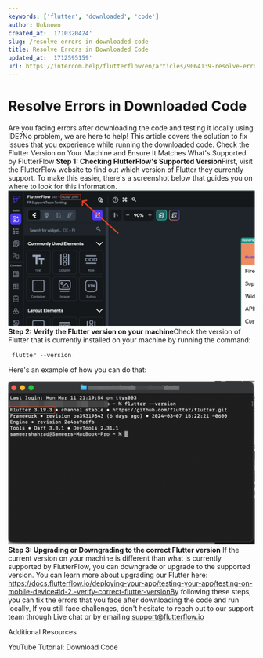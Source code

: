 ```yaml
---
keywords: ['flutter', 'downloaded', 'code']
author: Unknown
created_at: '1710320424'
slug: /resolve-errors-in-downloaded-code
title: Resolve Errors in Downloaded Code
updated_at: '1712595159'
url: https://intercom.help/flutterflow/en/articles/9064139-resolve-errors-in-downloaded-code
---
```

# Resolve Errors in Downloaded Code

Are you facing errors after downloading the code and testing it locally using IDE?No problem, we are here to help! This article covers the solution to fix issues that you experience while running the downloaded code.​
Check the Flutter Version on Your Machine and Ensure It Matches What's Supported by FlutterFlow
**Step 1: Checking FlutterFlow's Supported Version**​First, visit the FlutterFlow website to find out which version of Flutter they currently support. To make this easier, there's a screenshot below that guides you on where to look for this information.​
![](../../assets/20250430121137152872.png)​**Step 2: Verify the Flutter version on your machine**​Check the version of Flutter that is currently installed on your machine by running the command:
```
 flutter --version
```

Here's an example of how you can do that:

![](../../assets/20250430121137421780.png)​**Step 3: Upgrading or Downgrading to the correct Flutter version**
If the current version on your machine is different than what is currently supported by FlutterFlow, you can downgrade or upgrade to the supported version. You can learn more about upgrading our Flutter here:​https://docs.flutterflow.io/deploying-your-app/testing-your-app/testing-on-mobile-device#id-2.-verify-correct-flutter-version​By following these steps, you can fix the errors that you face after downloading the code and run locally, If you still face challenges, don't hesitate to reach out to our support team through Live chat or by emailing support@flutterflow.io

Additional Resources

YouTube Tutorial: Download Code



